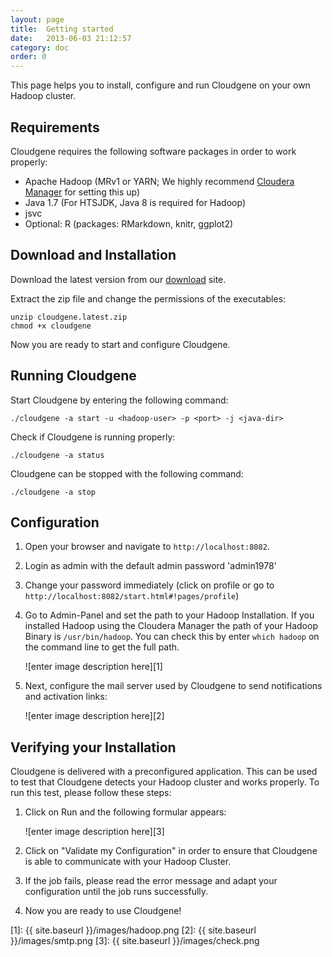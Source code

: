 ```yaml
---
layout: page
title:  Getting started
date:   2013-06-03 21:12:57
category: doc
order: 0
---
```


This page helps you to install, configure and run Cloudgene on your own Hadoop cluster.


## Requirements

Cloudgene requires the following software packages in order to work properly:

*   Apache Hadoop (MRv1 or YARN; We highly recommend <a href="https://www.cloudera.com/products/cloudera-manager.html">Cloudera Manager</a> for setting this up)
*   Java 1.7 (For HTSJDK, Java 8 is required for Hadoop) 
*   jsvc
*   Optional: R (packages: RMarkdown, knitr, ggplot2)


## Download and Installation

Download the latest version from our <a href="/cloudgene-website/download">download</a> site.

    
Extract the zip file and change the permissions of the executables:

    unzip cloudgene.latest.zip
    chmod +x cloudgene


Now you are ready to start and configure Cloudgene.


## Running Cloudgene

Start Cloudgene by entering the following command:

    ./cloudgene -a start -u <hadoop-user> -p <port> -j <java-dir>


Check if Cloudgene is running properly:

    ./cloudgene -a status


Cloudgene can be stopped with the following command:

    ./cloudgene -a stop




## Configuration

1.  Open your browser and navigate to `http://localhost:8082`.

2.  Login as admin with the default admin password 'admin1978'

3.  Change your password immediately (click on profile or go to `http://localhost:8082/start.html#!pages/profile`)

4.  Go to Admin-Panel and set the path to your Hadoop Installation. If you installed Hadoop using the Cloudera Manager the path of your Hadoop Binary is `/usr/bin/hadoop`. You can check this by enter `which hadoop` on the command line to get the full path.

    ![enter image description here][1]

5.  Next, configure the mail server used by Cloudgene to send notifications and activation links:

    ![enter image description here][2]



## Verifying your Installation

Cloudgene is delivered with a preconfigured application. This can be used to test that Cloudgene detects your Hadoop cluster and works properly. To run this test, please follow these steps:

1.  Click on Run and the following formular appears:

    ![enter image description here][3]

2.  Click on "Validate my Configuration" in order to ensure that Cloudgene is able to communicate with your Hadoop Cluster.

3.  If the job fails, please read the error message and adapt your configuration until the job runs successfully.

4.  Now you are ready to use Cloudgene!


 [1]: {{ site.baseurl }}/images/hadoop.png
 [2]: {{ site.baseurl }}/images/smtp.png
 [3]: {{ site.baseurl }}/images/check.png
